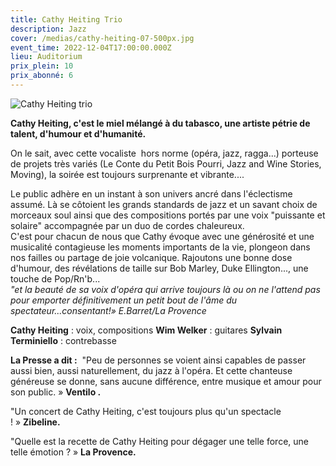 ```yaml
---
title: Cathy Heiting Trio
description: Jazz
cover: /medias/cathy-heiting-07-500px.jpg
event_time: 2022-12-04T17:00:00.000Z
lieu: Auditorium
prix_plein: 10
prix_abonné: 6
---
```

![Cathy Heiting trio](/medias/cathy-heiting-07-500px.jpg)

**Cathy Heiting, c'est le miel mélangé à du tabasco, une artiste pétrie de talent, d'humour et d'humanité.**

On le sait, avec cette vocaliste  hors norme (opéra, jazz, ragga...) porteuse de projets très variés (Le Conte  du Petit Bois Pourri, Jazz and Wine Stories, Moving), la soirée est toujours surprenante et vibrante....

Le public adhère en un instant à son univers ancré dans l'éclectisme assumé. Là se côtoient les grands standards de jazz et un savant choix de morceaux soul ainsi que des compositions portés par une voix "puissante et solaire" accompagnée par un duo de cordes chaleureux. \
C'est pour chacun de nous que Cathy évoque avec une générosité et une musicalité contagieuse les moments importants de la vie, plongeon dans nos failles ou partage de joie volcanique. Rajoutons une bonne dose d'humour, des révélations de taille sur Bob Marley, Duke Ellington..., une touche de Pop/Rn'b...\
*"et la beauté de sa voix d'opéra qui arrive toujours là ou on ne l'attend pas pour emporter définitivement un petit bout de l'âme du spectateur...consentant!» E.Barret/La Provence*

**Cathy Heiting** : voix, compositions
**Wim Welker** : guitares
**Sylvain Terminiello** : contrebasse

**La Presse a dit :** 
"Peu de personnes se voient ainsi capables de passer aussi bien, aussi naturellement, du jazz à l'opéra. Et cette chanteuse généreuse se donne, sans aucune différence, entre musique et amour pour son public. » **Ventilo .**

"Un concert de Cathy Heiting, c'est toujours plus qu'un spectacle ! » **Zibeline.**

"Quelle est la recette de Cathy Heiting pour dégager une telle force, une telle émotion ? » **La Provence.**